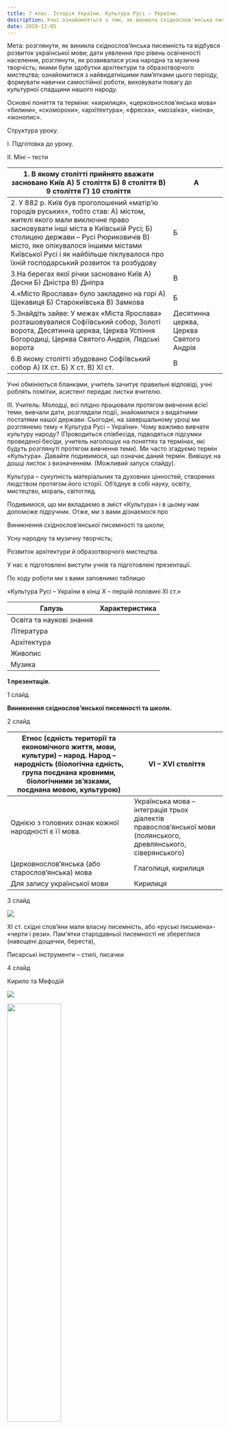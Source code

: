 ```yaml
---
title: 7 клас. Історія України. Культура Русі – України.
description: Учні ознайомляться з тим, як виникла східнослов’янська писемність  та  відбувся розвиток української мови; отримають уявлення про рівень освіченості населення, розглянуть, як розвивалася усна народна та музична творчість; якими були здобутки архітектури та образотворчого мистецтва; ознайомляться з найвидатнішими пам’ятками цього періоду.
date: 2020-12-05
---
```


Мета: розглянути, як виникла східнослов’янська писемність та відбувся розвиток української мови; дати уявлення про рівень освіченості населення, розглянути, як розвивалася усна народна та музична творчість; якими були здобутки архітектури та образотворчого мистецтва; ознайомитися з найвидатнішими пам’ятками цього періоду, формувати навички самостійної роботи, виховувати повагу до культурної спадщини нашого народу.

Основні поняття та терміни: «кирилиця», «церковнослов’янська мова» «билини», «скоморохи», «архітектура», «фреска», «мозаїка», «ікона», «іконопис».

Структура уроку.

І. Підготовка до уроку.

ІІ. Міні – тести

| 1. В якому столітті прийнято вважати засновано Київ                                                                          А) 5 століття                                                                                                                                                      Б) 8 століття                                                                                                                                                             В) 9 століття                                                                                                                                                             Г) 10 століття | А                                       |
| ------------------------------------------------------------ | --------------------------------------- |
| 2. У 882 р. Київ був проголошений «матір’ю городів руських», тобто став:                                              А) містом, жителі якого мали виключне право засновувати інші міста в Київській Русі;                      Б) столицею держави – Русі Рюриковичів                                                                                                      В) місто, яке опікувалося іншими містами Київської Русі і як найбільше піклувалося про їхній господарський розвиток та розбудову | Б                                       |
| 3.На берегах якої річки засновано Київ                                                                                                        А) Десни                                                                                                                                                                 Б) Дністра                                                                                                                                                             В) Дніпра | В                                       |
| 4.«Місто Ярослава» було закладено на горі                                                                                                 А) Щекавиця                                                                                                                                                      Б) Старокиївська                                                                                                                                                В) Замкова | Б                                       |
| 5.Знайдіть зайве:                                                                                                                                                У межах «Міста Ярослава» розташовувалися  Софіївський собор, Золоті ворота, Десятинна церква, Церква Успіння Богородиці, Церква Святого Андрія, Лядські ворота | Десятинна церква, Церква Святого Андрія |
| 6.В якому столітті збудовано Софіївський собор                                                                        А) ІХ ст.                                                                                                                                               Б) Х ст.                                                                                                                                                             В) ХІ ст. | В                                       |

Учні обмініються бланками, учитель зачитує правильні відповіді, учні роблять помітки, асистент передає листки вчителю.

ІІІ. Учитель: Молодці, всі плідно працювали протягом вивчення всієї теми, вивчали дати, розглядали події, знайомилися з видатними постатями нашої держави. Сьогодні, на завершальному уроці ми розглянемо тему « Культура Русі – України». Чому важливо вивчати культуру народу? (Проводиться співбесіда, підводяться підсумки проведеної бесіди, учитель наголошує на поняттях та термінах, які будуть розглянуті протягом вивчення теми). Ми часто згадуємо термін «Культура». Давайте подивимося, що означає даний термін. Вивішує на дошці листок з визначенням. (Можливий запуск слайду).

Культура – сукупність матеріальних та духовних цінностей, створених людством протягом його історії. Об’єднує в собі науку, освіту, мистецтво, мораль, світогляд.

Подивимося, що ми вкладаємо в зміст «Культура» і в цьому нам допоможе підручник. Отже, ми з вами дізнаємося про

Виникнення східнослов’янської писемності та школи;

Усну народну та музичну творчість;

Розвиток архітектури й образотворчого мистецтва.

У нас є підготовлені виступи учнів та підготовлені презентації.

По ходу роботи ми з вами заповнимо таблицю

«Культура Русі – України в кінці Х – першій половині ХІ ст.»

| Галузь                   | Характеристика |
| ------------------------ | -------------- |
| Освіта та наукові знання |                |
| Література               |                |
| Архітектура              |                |
| Живопис                  |                |
| Музика                   |                |

**1 презентація.**

1 слайд

**Виникнення східнослов’янської писемності та школи.**

2 слайд

| Етнос (єдність території та економічного життя, мови, культури) – народ.                           Народ – народність (біологічна єдність, група поєднана кровними, біологічними зв’язками, поєднана мовою, культурою) | VІ – ХVІ століття                                            |
| ------------------------------------------------------------ | ------------------------------------------------------------ |
| Однією з головних ознак кожної народності є її мова.         | Українська мова – інтеграція трьох діалектів правослов’янської мови (полянського, древлянського, сіверянського) |
| Церковнослов’янська (або старослов’янська) мова              | Глаголиця, кирилиця                                          |
| Для запису української мови                                  | Кирилиця                                                     |

3 слайд

![](/uploads/7-klas-kultura-rusi-1.png)

XI ст. східні слов’яни мали власну писемність, або «руські письмена»-  «черти і рези». Пам'ятки стародавньої писемності не збереглися (навощені дощечки, береста),

Писарські інструменти – стилі, писачки

4 слайд

Кирило та Мефодій

![](/uploads/7-klas-kultura-rusi-2.png)

<img src="/uploads/7-klas-kultura-rusi-3.jpg" width="50%">

Після запровадження християнства на Русі поширилася винайдена братами-просвітниками Кирилом і Мефодієм абетка — кирилиця.

Одночасно з’явилася церковнослов’янська (або старослов’янська) мова, яка стала вживатися як церковна і книжна мова. Натомість у повсякденному житті використовувалася жива народна мова.

Кирилиця — слов’янська абетка. Названа за ім’ям слов’янського просвітника Кирила, який разом із братом створив першу слов’янську абетку з 38 літер (глаголицю); його учні вдосконалили її і назвали кирилицею. Вона складалася з 43 літер (але була й коротша абетка — із 27—32 літер). Кирилиця стала основою сучасних слов’янських систем писемності: української, білоруської, болгарської, російської, сербської тощо.

5 слайд

За часів князювання Володимира в Києві для князівських і боярських дітей було відкрито першу школу.

Князь Ярослав Мудрий заснував школу, де навчалося 300 дітей

старост і священиків.

6 слайд

Основу освіти становили богослов’я, філософія, риторика і граматика.

Вивчали на Русі й іноземні мови.

7 слайд

Осередками освіти на Русі були церкви і монастирі, які також сприяли розвитку літератури та мистецтва.

![](/uploads/7-klas-kultura-rusi-4.png)

**2 презентація**

1 слайд

Усна народна та музична творчість.

2 слайд

Усна народна творчість цього періоду надзвичайно різноманітна: билини, перекази, пісні, загадки, прислів’я, приказки, казки.

3 слайд

Билина — староруська епічна пісня-сказання про знаменні події з життя народу і героїчні подвиги богатирів.

4 слайд

До найдавніших належить група билин про князя Володимира Красне Сонечко, який разом із богатирями Іллею Муромцем, Альошою Поповичем та Добринею Микитичем захищав Русь від ворогів.

![](/uploads/7-klas-kultura-rusi-5.png)

5 слайд

Найдавнішими серед східнослов’янських народних пісень є обрядові, які виникли ще в дохристиянські часи. Вони були пов’язані зі святкуванням настання весни і нового року, відзначенням свят урожаю і сонця, обрядами весілля і похорону.

6 слайд

Загадки, прислів’я і приказки в стислій і дотепній формі відображають життєвий досвід і мудрість народу.

7 слайд

До доби Русі належить виникнення відомих усім казок про Бабу-Ягу, Змія Горинича, Кирила Кожум’яку, Котигорошка та багатьох інших. У них русичі висловлювали свої погляди на добро і зло, правду і кривду.

8 слайд

Музика церковна, світська, військова.

На Русі були поширені пісні, танці, гра на музичних інструментах — гуслях, сопілках, гудках і бубнах, барабанах.

![](/uploads/7-klas-kultura-rusi-6.png)

![](/uploads/7-klas-kultura-rusi-7.png)

![](/uploads/7-klas-kultura-rusi-8.png)

9 слайд

На міських площах та в князівських палацах виступали скоморохи, які виконували танці, водили дресированих ведмедів та інших тварин.

![](/uploads/7-klas-kultura-rusi-9.png)

10 слайд

Православна церква сприяла поширенню на Русі хорового співу, стала відома нотна система.

**3 презентація**

1 слайд

Розвиток архітектури й образотворчого мистецтва

2 слайд

Система оборонних споруд

![](/uploads/7-klas-kultura-rusi-10.png)

3 слайд

Десятина церква

![](/uploads/7-klas-kultura-rusi-11.png)

4 слайд

Мозаїка. Фрески. Графіті

![](/uploads/7-klas-kultura-rusi-12.jpg)

![](/uploads/7-klas-kultura-rusi-13.png)

![](/uploads/7-klas-kultura-rusi-14.png)

5 слайд

Софіївський собор. Золоті ворота

![](/uploads/sofiivski-sobor.jpg)

![](/uploads/7-klas-kultura-rusi-15.jpg)

6 слайд

Іконопис

![](/uploads/7-klas-kultura-rusi-16.png)

Учитель: Ми можемо підвести підсумок нашої роботи на уроці. Давайте зачитаємо записи, що ви внесли до таблиці протягом уроку та зробимо висновки.

| Галузь                   | Характеристика                                               |
| ------------------------ | ------------------------------------------------------------ |
| Освіта та наукові знання | Запровадження писемності (глаголиця та кирилиця). Відкриття шкіл (перші започатковані за князя Володимира) при церквах і монастирях. Створення бібліотеки при Софійському соборі. Започаткування та розвиток літописання |
| Література               | Розвиток усної народної творчості (казки, легенди, билини,думи, пісні, прислів’я тощо). |
| Архітектура              | Розвиток містобудування , спорудження оборонних споруд,  розбудова дворів князів і бояр. Розквіт дерев’яної та кам’яної архітектури (Десятинна церква, Софійський собор) |
| Живопис                  | Розвиток монументального живопису (фрески, мозаїка), іконопису, книжкової мініатюри |
| Музика                   | Музика: церковна (виконувалася в храмах церковними музикантами та співаками), світська (мала розважальний чи побутовий характер) і військова (супроводжувала князівських дружин у походах і під час битв). Співаки, скоморохи, акробати, фокусники, жонглери. Найпопулярніші музичні інструменти — труби, флейти, гуслі, дудки, барабани |

Висновок: Писемність у східних слов’ян виникла задовго до прийняття християнства. Після охрещення Русі князем Володимиром існуюча система письма стала витіснятися кирилицею.

До вагомих здобутків культури Русі належить її усна народна та музична творчість.

Високого рівня розвитку досягли архітектура й образотворче мистецтво Русі. Руські будівничі та художники використовували у своїй творчості надбання майстрів Візантії, розвиваючи і вдосконалюючи їхні творчі прийоми.

Домашнє завдання: перевірити опорні конспекти 6-11, повторити дати, терміни та поняття.
